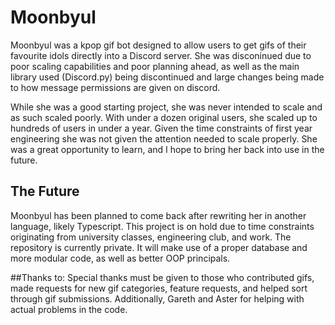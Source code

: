 # Moonbyul
Moonbyul was a kpop gif bot designed to allow users to get gifs of their favourite idols directly into a Discord server. She was disconinued due to poor scaling capabilities and poor planning ahead, as well as the main library used (Discord.py) being discontinued and large changes being made to how message permissions are given on discord.

While she was a good starting project, she was never intended to scale and as such scaled poorly. With under a dozen original users, she scaled up to hundreds of users in under a year. Given the time constraints of first year engineering she was not given the attention needed to scale properly. She was a great opportunity to learn, and I hope to bring her back into use in the future.

## The Future
Moonbyul has been planned to come back after rewriting her in another language, likely Typescript. This project is on hold due to time constraints originating from university classes, engineering club, and work. The repository is currently private. It will make use of a proper database and more modular code, as well as better OOP principals.

##Thanks to:
Special thanks must be given to those who contributed gifs, made requests for new gif categories, feature requests, and helped sort through gif submissions. Additionally, Gareth and Aster for helping with actual problems in the code.
